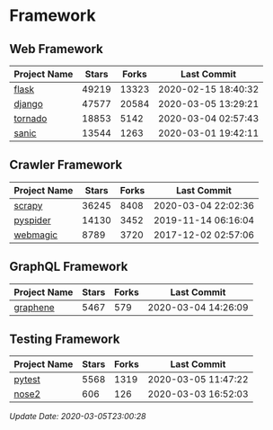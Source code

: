 # Framework

## Web Framework

| Project Name | Stars | Forks | Last Commit |
| ------------ | ----- | ----- | ----------- |
| [flask](https://github.com/pallets/flask) | 49219 | 13323 | 2020-02-15 18:40:32 |
| [django](https://github.com/django/django) | 47577 | 20584 | 2020-03-05 13:29:21 |
| [tornado](https://github.com/tornadoweb/tornado) | 18853 | 5142 | 2020-03-04 02:57:43 |
| [sanic](https://github.com/huge-success/sanic) | 13544 | 1263 | 2020-03-01 19:42:11 |

## Crawler Framework

| Project Name | Stars | Forks | Last Commit |
| ------------ | ----- | ----- | ----------- |
| [scrapy](https://github.com/scrapy/scrapy) | 36245 | 8408 | 2020-03-04 22:02:36 |
| [pyspider](https://github.com/binux/pyspider) | 14130 | 3452 | 2019-11-14 06:16:04 |
| [webmagic](https://github.com/code4craft/webmagic) | 8789 | 3720 | 2017-12-02 02:57:06 |

## GraphQL Framework

| Project Name | Stars | Forks | Last Commit |
| ------------ | ----- | ----- | ----------- |
| [graphene](https://github.com/graphql-python/graphene) | 5467 | 579 | 2020-03-04 14:26:09 |

## Testing Framework

| Project Name | Stars | Forks | Last Commit |
| ------------ | ----- | ----- | ----------- |
| [pytest](https://github.com/pytest-dev/pytest) | 5568 | 1319 | 2020-03-05 11:47:22 |
| [nose2](https://github.com/nose-devs/nose2) | 606 | 126 | 2020-03-03 16:52:03 |

*Update Date: 2020-03-05T23:00:28*